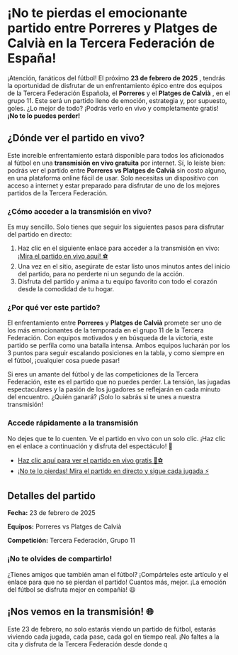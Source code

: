 # ¡No te pierdas el emocionante partido entre Porreres y Platges de Calvià en la Tercera Federación de España!

¡Atención, fanáticos del fútbol! El próximo **23 de febrero de 2025** , tendrás la oportunidad de disfrutar de un enfrentamiento épico entre dos equipos de la Tercera Federación Española, el **Porreres** y el **Platges de Calvià** , en el grupo 11. Este será un partido lleno de emoción, estrategia y, por supuesto, goles. ¿Lo mejor de todo? ¡Podrás verlo en vivo y completamente gratis! **¡No te lo puedes perder!**

## ¿Dónde ver el partido en vivo?

Este increíble enfrentamiento estará disponible para todos los aficionados al fútbol en una **transmisión en vivo gratuita** por internet. Sí, lo leíste bien: podrás ver el partido entre **Porreres vs Platges de Calvià** sin costo alguno, en una plataforma online fácil de usar. Solo necesitas un dispositivo con acceso a internet y estar preparado para disfrutar de uno de los mejores partidos de la Tercera Federación.

### ¿Cómo acceder a la transmisión en vivo?

Es muy sencillo. Solo tienes que seguir los siguientes pasos para disfrutar del partido en directo:

1. Haz clic en el siguiente enlace para acceder a la transmisión en vivo: [¡Mira el partido en vivo aquí! ⚽️](https://tinyurl.com/livestreamfreeo?st=Porreres+vs+Platges+de+Calvi%C3%A0&si=gh)
2. Una vez en el sitio, asegúrate de estar listo unos minutos antes del inicio del partido, para no perderte ni un segundo de la acción.
3. Disfruta del partido y anima a tu equipo favorito con todo el corazón desde la comodidad de tu hogar.

### ¿Por qué ver este partido?

El enfrentamiento entre **Porreres** y **Platges de Calvià** promete ser uno de los más emocionantes de la temporada en el grupo 11 de la Tercera Federación. Con equipos motivados y en búsqueda de la victoria, este partido se perfila como una batalla intensa. Ambos equipos lucharán por los 3 puntos para seguir escalando posiciones en la tabla, y como siempre en el fútbol, ¡cualquier cosa puede pasar!

Si eres un amante del fútbol y de las competiciones de la Tercera Federación, este es el partido que no puedes perder. La tensión, las jugadas espectaculares y la pasión de los jugadores se reflejarán en cada minuto del encuentro. ¿Quién ganará? ¡Solo lo sabrás si te unes a nuestra transmisión!

### Accede rápidamente a la transmisión

No dejes que te lo cuenten. Ve el partido en vivo con un solo clic. ¡Haz clic en el enlace a continuación y disfruta del espectáculo! 🌟

- [Haz clic aquí para ver el partido en vivo gratis 🎥⚽](https://tinyurl.com/livestreamfreeo?st=Porreres+vs+Platges+de+Calvi%C3%A0&si=gh)
- [¡No te lo pierdas! Mira el partido en directo y sigue cada jugada ⚡️](https://tinyurl.com/livestreamfreeo?st=Porreres+vs+Platges+de+Calvi%C3%A0&si=gh)

## Detalles del partido

**Fecha:** 23 de febrero de 2025

**Equipos:** Porreres vs Platges de Calvià

**Competición:** Tercera Federación, Grupo 11

### ¡No te olvides de compartirlo!

¿Tienes amigos que también aman el fútbol? ¡Compárteles este artículo y el enlace para que no se pierdan el partido! Cuantos más, mejor. ¡La emoción del fútbol se disfruta mejor en compañía! 😃

## ¡Nos vemos en la transmisión! 🌐

Este 23 de febrero, no solo estarás viendo un partido de fútbol, estarás viviendo cada jugada, cada pase, cada gol en tiempo real. ¡No faltes a la cita y disfruta de la Tercera Federación desde donde q
